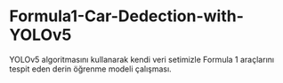 # Formula1-Car-Dedection-with-YOLOv5
YOLOv5 algoritmasını kullanarak kendi veri setimizle Formula 1 araçlarını tespit eden derin öğrenme modeli çalışması.
